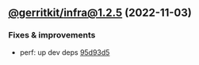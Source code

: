 ## [@gerritkit/infra@1.2.5](https://github.com/gerritkit/client/compare/2022.11.3-gerritkit.infra.1.2.4-f0...2022.11.3-gerritkit.infra.1.2.5-f0) (2022-11-03)

### Fixes & improvements
* perf: up dev deps [95d93d5](https://github.com/gerritkit/client/commit/95d93d5f4d8261a4ecb1bbb1ea13b92181bbfd9d)


